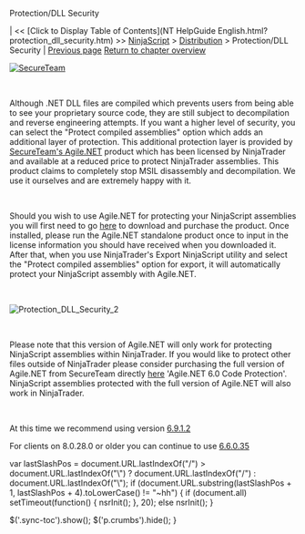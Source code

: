 ﻿










 


Protection/DLL Security







| &lt;&lt; [Click to Display Table of Contents](NT HelpGuide English.html?protection_dll_security.htm) &gt;&gt;
 [NinjaScript](ninjascript.htm) &gt; [Distribution](distribution.htm) &gt;
Protection/DLL Security | [Previous page](export_problems.htm)
[Return to chapter overview](distribution.htm)










[![SecureTeam](protection_dll_security_1.gif "SecureTeam")](http://www.secureteam.net/ "SecureTeam")


 


Although .NET DLL files are compiled which prevents users from being able to see your proprietary source code, they are still subject to decompilation and reverse engineering attempts. If you want a higher level of security, you can select the "Protect compiled assemblies" option which adds an additional layer of protection. This additional protection layer is provided by [SecureTeam's Agile.NET](http://www.secureteam.net/ninja-pricing "SecureTeam's Agile.NET") product which has been licensed by NinjaTrader and available at a reduced price to protect NinjaTrader assemblies. This product claims to completely stop MSIL disassembly and decompilation. We use it ourselves and are extremely happy with it.


 


Should you wish to use Agile.NET for protecting your NinjaScript assemblies you will first need to go [here](http://www.secureteam.net/ninja-pricing "CliSecure Download") to download and purchase the product. Once installed, please run the Agile.NET standalone product once to input in the license information you should have received when you downloaded it. After that, when you use NinjaTrader's Export NinjaScript utility and select the "Protect compiled assemblies" option for export, it will automatically protect your NinjaScript assembly with Agile.NET.


 


![Protection_DLL_Security_2](protection_dll_security_2.png)


 


Please note that this version of Agile.NET will only work for protecting NinjaScript assemblies within NinjaTrader. If you would like to protect other files outside of NinjaTrader please consider purchasing the full version of Agile.NET from SecureTeam directly [here](http://www.secureteam.net/ninja-pricing "Agile.NET Purchase") 'Agile.NET 6.0 Code Protection'. NinjaScript assemblies protected with the full version of Agile.NET will also work in NinjaTrader.


 


At this time we recommend using version [6.9.1.2](https://secureteam.net/content/AgileDotNetInstaller6912.exe)


For clients on 8.0.28.0 or older you can continue to use [6.6.0.35](https://secureteam.net/content/AgileDotNetInstaller66035.exe)





 
 var lastSlashPos = document.URL.lastIndexOf("/") &gt; document.URL.lastIndexOf("\\") ? document.URL.lastIndexOf("/") : document.URL.lastIndexOf("\\");
 if (document.URL.substring(lastSlashPos + 1, lastSlashPos + 4).toLowerCase() != "~hh") {
 if (document.all) setTimeout(function() {
 nsrInit();
 }, 20);
 else nsrInit();
 }
 
 
 $('.sync-toc').show();
 $('p.crumbs').hide();
 }
 
 
 



